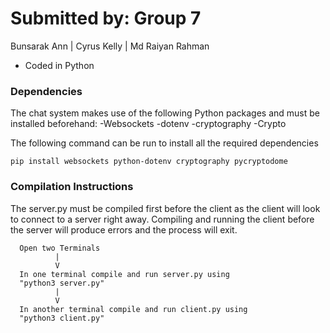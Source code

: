 # Submitted by: Group 7

Bunsarak Ann | Cyrus Kelly | Md Raiyan Rahman
 
 * Coded in Python

### Dependencies
The chat system makes use of the following Python packages and must be installed beforehand:
-Websockets
-dotenv
-cryptography
-Crypto

The following command can be run to install all the required dependencies 
```
pip install websockets python-dotenv cryptography pycryptodome
```

### Compilation Instructions
The server.py must be compiled first before the client as the client will look to connect to a server right away. Compiling and running the client before the server will produce errors and the process will exit. 

```
  Open two Terminals
          |
          V
  In one terminal compile and run server.py using
  "python3 server.py"
          |
          V
  In another terminal compile and run client.py using
  "python3 client.py"
```


